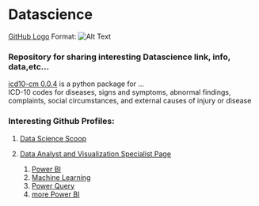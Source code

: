 # Datascience 
[GitHub Logo](https://octodex.github.com/fintechtocat/)
Format: ![Alt Text](url)




### Repository for sharing interesting Datascience link, info, data,etc...

[icd10-cm 0.0.4](https://pypi.org/project/icd10-cm/) is a python package for ... \
ICD-10 codes for diseases, signs and symptoms, abnormal findings, complaints, social circumstances, and external causes of injury or disease


### Interesting Github Profiles:

1. [Data Science Scoop](https://github.com/datasciencescoop)

1. [Data Analyst and Visualization Specialist Page](https://github.com/NajiElKotob)
   1. [Power BI](https://github.com/NajiElKotob/Awesome-Power-BI)
   1. [Machine Learning](https://github.com/NajiElKotob/Awesome-ML)
   1. [Power Query](https://github.com/NajiElKotob/Awesome-PowerQuery)
   1. [more Power BI](https://github.com/NajiElKotob/LetsTalkData)


